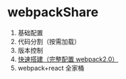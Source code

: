 # webpackShare
1. 基础配置
2. 代码分割（按需加载）
3. 版本控制
4. [快速搭建（完整配置 webpack2.0）](4-quickBuild-vue)
5. webpack+react 全家桶
